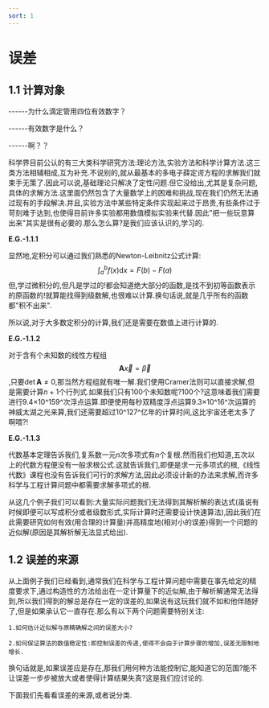 ```yaml
---
sort: 1
---
```


# 误差

## **1.1 计算对象**

------为什么滴定管用四位有效数字？

------有效数字是什么？

------啊？？

​科学界目前公认的有三大类科学研究方法:理论方法,实验方法和科学计算方法.这三类方法相辅相成,互为补充.不说别的,就从最基本的多电子薛定谔方程的求解我们就束手无策了.因此可以说,基础理论只解决了定性问题.但它没给出,尤其是复杂问题,具体的求解方法.这里面仍然包含了大量数学上的困难和挑战,现在我们仍然无法通过现有的手段解决.并且,实验方法中某些特定条件实现起来过于昂贵,有些条件过于苛刻难于达到,也使得目前许多实验都用数值模拟实验来代替.因此"把一些玩意算出来"其实是很有必要的.那么怎么算?是我们应该认识的,学习的.

**E.G.-1.1.1**

显然地,定积分可以通过我们熟悉的Newton-Leibnitz公式计算:
$$
\int_a^b {f(x){\text{d}}x}  = F(b) - F(a)
$$
但,学过微积分的,但凡是学过的!都会知道绝大部分的函数,是找不到初等函数表示的原函数的!就算能找得到级数解,也很难以计算.换句话说,就是几乎所有的函数都"积不出来".

所以说,对于大多数定积分的计算,我们还是需要在数值上进行计算的.

**E.G.-1.1.2**

对于含有个未知数的线性方程组$${\mathbf{A}}\vec x = \vec\beta $$,只要$\det\mathbf{A}\ne0$,那当然方程组就有唯一解.我们使用Cramer法则可以直接求解,但是需要计算$n+1$个行列式.如果我们只有100个未知数呢?100个?这意味着我们需要进行9.4×10^159^次浮点运算.即便使用每秒双精度浮点运算9.3×10^16^次运算的神威太湖之光来算,我们还需要超过10^127^亿年的计算时间,这比宇宙还老太多了啊喂?!

**E.G.-1.1.3**

代数基本定理告诉我们,复系数一元$n$次多项式有$n$个复根.然而我们也知道,五次以上的代数方程便没有一般求根公式.这就告诉我们,即便是求一元多项式的根,《线性代数》课程也没有告诉我们可行的求解方法,因此必须设计新的办法来求解,而许多科学与工程计算问题中都需要求解多项式的根.

从这几个例子我们可以看到:大量实际问题我们无法得到其解析解的表达式(虽说有时候即便可以写成积分或者级数形式,实际计算时还需要设计快速算法),因此我们在此需要研究如何有效(用合理的计算量)并高精度地(相对小的误差)得到一个问题的近似解(原因是其解析解无法显式给出).

## **1.2 误差的来源**

从上面例子我们已经看到,通常我们在科学与工程计算问题中需要在事先给定的精度要求下,通过构造性的方法给出在一定计算量下的近似解,由于解析解通常无法得到,所以我们得到的解总是存在一定的误差的,如果说有这玩我们就不如和他伴随好了,但是如果承认它一直存在.那么有以下两个问题需要特别关注:

```note
1.如何估计近似解与原精确解之间的误差大小?

2.如何保证算法的数值稳定性:即控制误差的传递,使得不会由于计算步骤的增加,误差无限制地增长.
```

换句话就是,如果误差应是存在,那我们用何种方法能控制它,能知道它的范围?能不让误差一步步被放大或者使得计算结果失真?这是我们应讨论的.

下面我们先看看误差的来源,或者说分类.
